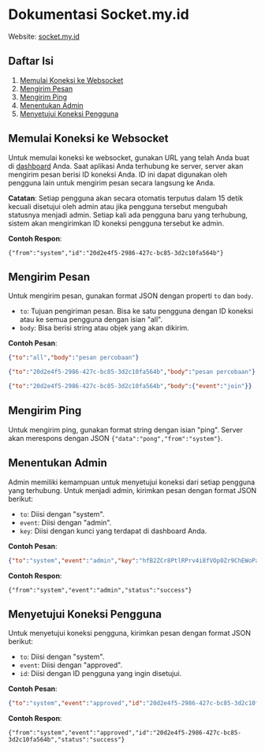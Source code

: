 # Dokumentasi Socket.my.id

Website: [socket.my.id](https://socket.my.id)

## Daftar Isi
1. [Memulai Koneksi ke Websocket](#memulai-koneksi-ke-websocket)
2. [Mengirim Pesan](#mengirim-pesan)
3. [Mengirim Ping](#mengirim-ping)
4. [Menentukan Admin](#menentukan-admin)
5. [Menyetujui Koneksi Pengguna](#menyetujui-koneksi-pengguna)

## Memulai Koneksi ke Websocket
Untuk memulai koneksi ke websocket, gunakan URL yang telah Anda buat di [dashboard](https://socket.my.id) Anda. Saat aplikasi Anda terhubung ke server, server akan mengirim pesan berisi ID koneksi Anda. ID ini dapat digunakan oleh pengguna lain untuk mengirim pesan secara langsung ke Anda.

**Catatan**: Setiap pengguna akan secara otomatis terputus dalam 15 detik kecuali disetujui oleh admin atau jika pengguna tersebut mengubah statusnya menjadi admin. Setiap kali ada pengguna baru yang terhubung, sistem akan mengirimkan ID koneksi pengguna tersebut ke admin.

**Contoh Respon**:

`{"from":"system","id":"20d2e4f5-2986-427c-bc85-3d2c10fa564b"}`

## Mengirim Pesan
Untuk mengirim pesan, gunakan format JSON dengan properti `to` dan `body`.

- `to`: Tujuan pengiriman pesan. Bisa ke satu pengguna dengan ID koneksi atau ke semua pengguna dengan isian "all".
- `body`: Bisa berisi string atau objek yang akan dikirim.

**Contoh Pesan**:

```json
{"to":"all","body":"pesan percobaan"}
```

```json
{"to":"20d2e4f5-2986-427c-bc85-3d2c10fa564b","body":"pesan percobaan"}
```

```json
{"to":"20d2e4f5-2986-427c-bc85-3d2c10fa564b","body":{"event":"join"}}
```

## Mengirim Ping
Untuk mengirim ping, gunakan format string dengan isian "ping". Server akan merespons dengan JSON `{"data":"pong","from":"system"}`.

## Menentukan Admin
Admin memiliki kemampuan untuk menyetujui koneksi dari setiap pengguna yang terhubung. Untuk menjadi admin, kirimkan pesan dengan format JSON berikut:

- `to`: Diisi dengan "system".
- `event`: Diisi dengan "admin".
- `key`: Diisi dengan kunci yang terdapat di dashboard Anda.

**Contoh Pesan**:

```json
{"to":"system","event":"admin","key":"hfB2ZCr8PtlRPrv4i8fVOp0Zr9ChEWoPaCYjGFHr"}
```

**Contoh Respon**:

`{"from":"system","event":"admin","status":"success"}`

## Menyetujui Koneksi Pengguna
Untuk menyetujui koneksi pengguna, kirimkan pesan dengan format JSON berikut:

- `to`: Diisi dengan "system".
- `event`: Diisi dengan "approved".
- `id`: Diisi dengan ID pengguna yang ingin disetujui.

**Contoh Pesan**:

```json
{"to":"system","event":"approved","id":"20d2e4f5-2986-427c-bc85-3d2c10fa564b"}
```

**Contoh Respon**:

`{"from":"system","event":"approved","id":"20d2e4f5-2986-427c-bc85-3d2c10fa564b","status":"success"}`
